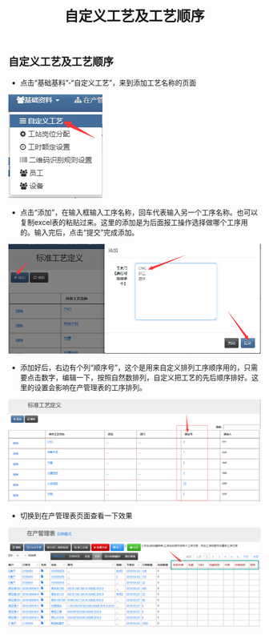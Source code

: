 ﻿---
layout: default
title: 自定义工艺及工艺顺序
nav_order: 2
parent: 定义类似于Excel的生产进度表
---

## 自定义工艺及工艺顺序

- 点击“基础基料”-“自定义工艺”，来到添加工艺名称的页面

![markdown](images/9.png)

- 点击“添加”，在输入框输入工序名称，回车代表输入另一个工序名称。也可以复制excel表的粘贴过来。这里的添加是为后面报工操作选择做哪个工序用的。输入完后，点击“提交”完成添加。

![markdown](images/10.png)

- 添加好后，右边有个列“顺序号”，这个是用来自定义排列工序顺序用的，只需要点击数字，编辑一下，按照自然数排列，自定义把工艺的先后顺序排好。这里的设置会影响在产管理表的工序排列。

![markdown](images/11.png)

- 切换到在产管理表页面查看一下效果

![markdown](images/12.png)



